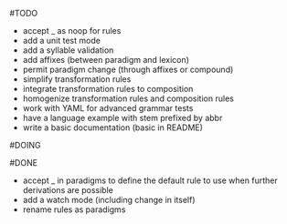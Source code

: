 #TODO
* accept _ as noop for rules
* add a unit test mode
* add a syllable validation 
* add affixes (between paradigm and lexicon)
* permit paradigm change (through affixes or compound)
* simplify transformation rules
* integrate transformation rules to composition
* homogenize transformation rules and composition rules
* work with YAML for advanced grammar tests
* have a language example with stem prefixed by abbr
* write a basic documentation (basic in README)

#DOING

#DONE
* accept _ in paradigms to define the default rule to use when further derivations are possible
* add a watch mode (including change in itself)
* rename rules as paradigms
